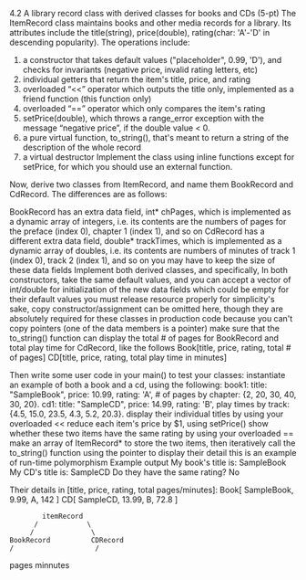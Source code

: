 4.2 A library record class with derived classes for books and CDs (5-pt)
The ItemRecord class maintains books and other media records for a library. Its attributes include the title(string), price(double), rating(char: 'A'-'D' in descending popularity). The operations include:
1. a constructor that takes default values ("placeholder", 0.99, 'D'), and checks for invariants (negative price, invalid rating letters, etc)
2. individual getters that return the item's title, price, and rating
3. overloaded “<<” operator which outputs the title only, implemented as a friend function (this function only)
4. overloaded “==” operator which only compares the item's rating
5. setPrice(double), which throws a range_error exception with the message “negative price”, if the double value < 0.
6. a pure virtual function, to_string(), that's meant to return a string of the description of the whole record
7. a virtual destructor
Implement the class using inline functions except for setPrice, for which you should use an external function.

Now, derive two classes from ItemRecord, and name them BookRecord and CdRecord. The differences are as follows:

BookRecord has an extra data field, int* chPages, which is implemented as a dynamic array of integers, i.e. its contents are the numbers of pages for the preface (index 0), chapter 1 (index 1), and so on
CdRecord has a different extra data field, double* trackTimes, which is implemented as a dynamic array of doubles, i.e. its contents are numbers of minutes of track 1 (index 0), track 2 (index 1), and so on
you may have to keep the size of these data fields
Implement both derived classes, and specifically,
In both constructors, take the same default values, and you can accept a vector of int/double for initialization of the new data fields which could be empty for their default values
you must release resource properly
for simplicity's sake, copy constructor/assignment can be omitted here, though they are absolutely required for these classes in production code because you can't copy pointers (one of the data members is a pointer)
make sure that the to_string() function can display the total # of pages for BookRecord and total play time for CdRecord, like the follows
Book[title, price, rating, total # of pages]
CD[title, price, rating, total play time in minutes] 

Then write some user code in your main() to test your classes:
instantiate an example of both a book and a cd, using the following:
book1: title: "SampleBook", price: 10.99, rating: 'A', # of pages by chapter: {2, 20, 30, 40, 30, 20}.
cd1: title: "SampleCD", price: 14.99, rating: 'B', play times by track: {4.5, 15.0, 23.5, 4.3, 5.2, 20.3}.
display their individual titles by using your overloaded <<
reduce each item's price by $1, using setPrice()
show whether these two items have the same rating by using your overloaded ==
make an array of ItemRecord* to store the two items, then iteratively call the to_string() function using the pointer to display their detail
this is an example of run-time polymorphism
Example output
My book's title is: SampleBook
My CD's title is: SampleCD
Do they have the same rating? No

Their details in [title, price, rating, total pages/minutes]:
Book[ SampleBook, 9.99, A, 142 ]
CD[ SampleCD, 13.99, B, 72.8 ]



            itemRecord
          /            \
         /              \
    BookRecord          CDRecord
    /                    /
  pages               minnutes